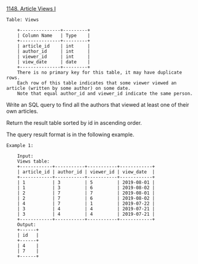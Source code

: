 <a href='https://leetcode.com/problems/article-views-i'>1148. Article Views I</a>


	Table: Views

		+---------------+---------+
		| Column Name   | Type    |
		+---------------+---------+
		| article_id    | int     |
		| author_id     | int     |
		| viewer_id     | int     |
		| view_date     | date    |
		+---------------+---------+
		There is no primary key for this table, it may have duplicate rows.
		Each row of this table indicates that some viewer viewed an article (written by some author) on some date. 
		Note that equal author_id and viewer_id indicate the same person.

 

Write an SQL query to find all the authors that viewed at least one of their own articles.

Return the result table sorted by id in ascending order.

The query result format is in the following example.

 

	Example 1:

		Input: 
		Views table:
		+------------+-----------+-----------+------------+
		| article_id | author_id | viewer_id | view_date  |
		+------------+-----------+-----------+------------+
		| 1          | 3         | 5         | 2019-08-01 |
		| 1          | 3         | 6         | 2019-08-02 |
		| 2          | 7         | 7         | 2019-08-01 |
		| 2          | 7         | 6         | 2019-08-02 |
		| 4          | 7         | 1         | 2019-07-22 |
		| 3          | 4         | 4         | 2019-07-21 |
		| 3          | 4         | 4         | 2019-07-21 |
		+------------+-----------+-----------+------------+
		Output: 
		+------+
		| id   |
		+------+
		| 4    |
		| 7    |
		+------+

